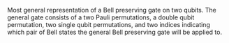Most general representation of a Bell preserving gate on two qubits. The general gate consists of a two Pauli permutations, a double qubit permutation, two single qubit permutations, and two indices indicating which pair of Bell states the general Bell preserving gate will be applied to.

